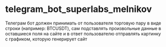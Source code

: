 # telegram_bot_superlabs_melnikov


Телеграм бот должен принимать от пользователя торговую пару в виде строки (например: BTCUSDT), сам подставлять произвольные данные в оставшиеся поля на сайте и в ответ пользователю отправлять картинку с графиком, которую генерирует сайт 
